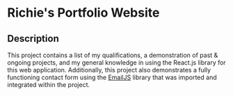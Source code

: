 # Richie's Portfolio Website

## Description
This project contains a list of my qualifications, a demonstration of past & ongoing projects, and my general knowledge in using the React.js library for this web application. Additionally, this project also demonstrates a fully functioning contact form using the [EmailJS](https://www.emailjs.com/) library that was imported and integrated within the project.
